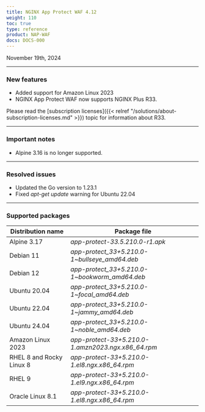 ```yaml
---
title: NGINX App Protect WAF 4.12
weight: 110
toc: true
type: reference
product: NAP-WAF
docs: DOCS-000
---
```


November 19th, 2024

---

### New features

- Added support for Amazon Linux 2023
- NGINX App Protect WAF now supports NGINX Plus R33. 

Please read the [subscription licenses]({{< relref "/solutions/about-subscription-licenses.md" >}}) topic for information about R33.

---

### Important notes

- Alpine 3.16 is no longer supported.

--- 

### Resolved issues

- Updated the Go version to 1.23.1
- Fixed _apt-get update_ warning for Ubuntu 22.04 

---

### Supported packages

| Distribution name        | Package file                                       |
|--------------------------|----------------------------------------------------|
| Alpine 3.17              | _app-protect-33.5.210.0-r1.apk_                    |
| Debian 11                | _app-protect_33+5.210.0-1\~bullseye_amd64.deb_     |
| Debian 12                | _app-protect_33+5.210.0-1\~bookworm_amd64.deb_     |
| Ubuntu 20.04             | _app-protect_33+5.210.0-1\~focal_amd64.deb_        |
| Ubuntu 22.04             | _app-protect_33+5.210.0-1\~jammy_amd64.deb_        |
| Ubuntu 24.04             | _app-protect_33+5.210.0-1\~noble_amd64.deb_        |
| Amazon Linux 2023        | _app-protect-33+5.210.0-1.amzn2023.ngx.x86_64.rpm_ |
| RHEL 8 and Rocky Linux 8 | _app-protect-33+5.210.0-1.el8.ngx.x86_64.rpm_      |
| RHEL 9                   | _app-protect-33+5.210.0-1.el9.ngx.x86_64.rpm_      |
| Oracle Linux 8.1         | _app-protect-33+5.210.0-1.el8.ngx.x86_64.rpm_      |
